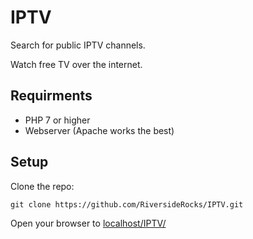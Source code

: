 # IPTV
Search for public IPTV channels.

Watch free TV over the internet.

## Requirments

- PHP 7 or higher
- Webserver (Apache works the best)

## Setup

Clone the repo:

`git clone https://github.com/RiversideRocks/IPTV.git`

Open your browser to <a href="localhost/IPTV/" target="_blank">localhost/IPTV/</a>
